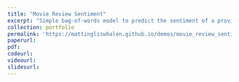 ```yaml
---
title: "Movie Review Sentiment"
excerpt: "Simple bag-of-words model to predict the sentiment of a provided movie review. Try it out yourself!"
collection: portfolio
permalink: 'https://mattingliswhalen.github.io/demos/movie_review_sentiment.html'
paperurl: 
pdf: 
codeurl: 
videourl:
slidesurl: 
---
```

